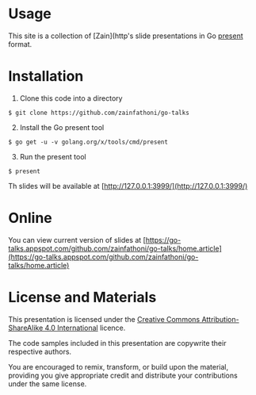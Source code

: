 # Usage

This site is a collection of [Zain](http's slide presentations in Go 
[present](https://godoc.org/golang.org/x/tools/present) format.

# Installation

1. Clone this code into a directory
 ```
 $ git clone https://github.com/zainfathoni/go-talks
 ```

2. Install the Go present tool
 ```
 $ go get -u -v golang.org/x/tools/cmd/present
 ```

3. Run the present tool
 ```
 $ present
 ```

Th slides will be available at [http://127.0.0.1:3999/](http://127.0.0.1:3999/)

# Online
You can view current version of slides at [https://go-talks.appspot.com/github.com/zainfathoni/go-talks/home.article](https://go-talks.appspot.com/github.com/zainfathoni/go-talks/home.article)

# License and Materials

This presentation is licensed under the [Creative Commons Attribution-ShareAlike 4.0 International](https://creativecommons.org/licenses/by-sa/4.0/) licence.

The code samples included in this presentation are copywrite their respective authors.

You are encouraged to remix, transform, or build upon the material, providing you give appropriate credit and distribute your contributions under the same license.
